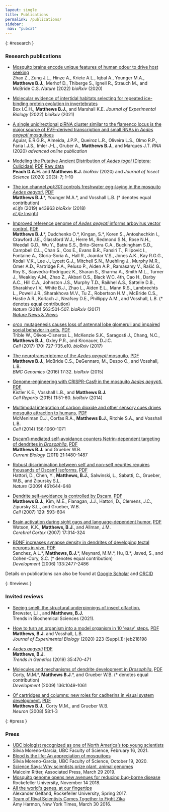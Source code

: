 ```yaml
---
layout: single
title: Publications
permalink: /publications/
sidebar:
 nav: "pubcat"
---
```


{: #research }
### Research publications

- [Mosquito brains encode unique features of human odour to drive host seeking](https://www.nature.com/articles/s41586-022-04675-4)
<br/> Zhao Z., Zung J.L., Hinze A., Kriete A.L., Iqbal A., Younger M.A., **Matthews B.J.**, Merhof D., Thiberge S., Ignell R., Strauch M., and McBride C.S. *Nature* (2022) *bioRxiv* (2020)<br/>

- [Molecular evidence of intertidal habitats selecting for repeated ice-binding protein evolution in invertebrates](https://journals.biologists.com/jeb/article/225/Suppl_1/jeb243409/274373/Molecular-evidence-of-intertidal-habitats)
<br/> Box I.C.H., **Matthews B.J.**, and Marshall K.E. *Journal of Experimental Biology* (2022) *bioRxiv* (2021)<br/>

- [A single unidirectional piRNA cluster similar to the flamenco locus is the major source of EVE-derived transcription and small RNAs in _Aedes aegypti_ mosquitoes](https://rnajournal.cshlp.org/content/early/2020/01/29/rna.073965.119.abstract)
<br/> Aguiar, E.R.G.R., Almeida, J.P.P., Queiroz L.R., Oliveira L.S., Olmo R.P., Faria I.J.S., Imler J-L., Gruber A., **Matthews B.J.**, and Marques J.T. *RNA* (2020) *advanced online publication* <br/>

- [Modeling the Putative Ancient Distribution of _Aedes togoi_ (Diptera: Culicidae)](https://doi.org/10.1093/jisesa/ieaa035)
[PDF](/assets/pdf/PeachMatthews2020.pdf)
[Raw data](https://doi.org/10.5683/SP2/YPVTYT)
<br/> **Peach D.A.H.** and **Matthews B.J.** *bioRxiv* (2020) and *Journal of Insect Science* (2020) 20(3): 7; 1–10<br/>

- [The ion channel *ppk301* controls freshwater egg-laying in the mosquito *Aedes aegypti*.](https://elifesciences.org/articles/43963)
[PDF](https://elifesciences.org/download/aHR0cHM6Ly9jZG4uZWxpZmVzY2llbmNlcy5vcmcvYXJ0aWNsZXMvNDM5NjMvZWxpZmUtNDM5NjMtdjIucGRm/elife-43963-v2.pdf?_hash=XK2%2FVSdDJiFxbJfsJtbhvwkD3FY%2F77uEpTOPCqaWM%2FY%3D)
 <br/> **Matthews B.J.**\*, Younger M.A.\*, and Vosshall L.B. (\* denotes equal contribution)<br/> *eLife* (2019) e43963 *bioRxiv* (2018) <br/>
 [*eLife* Insight](https://elifesciences.org/download/aHR0cHM6Ly9jZG4uZWxpZmVzY2llbmNlcy5vcmcvYXJ0aWNsZXMvNDg2NTQvZWxpZmUtNDg2NTQtdjEucGRm/elife-48654-v1.pdf?_hash=H4Bq%2FL%2BSMby7PPJriumGnbKzJhlQMNcabDB6XgPNPPE%3D)

- [Improved reference genome of *Aedes aegypti* informs arbovirus vector control.](https://www.nature.com/articles/s41586-018-0692-z) [PDF](https://www.nature.com/articles/s41586-018-0692-z.pdf) <br/> **Matthews B.J.**\*, Dudchenko O.\*, Kingan, S.\*, Koren S., Antoshechkin I., Crawford J.E., Glassford W.J., Herre M., Redmond S.N., Rose N.H., Weedall G.D., Wu Y., Batra S.S., Brito-Sierra C.A., Buckingham S.D., Campbell C.L., Chan S., Cox E., Evans B.R., Fansiri T., Filipović I., Fontaine A., Gloria-Soria A., Hall R., Joardar V.S., Jones A.K., Kay R.G.G., Kodali V.K., Lee J., Lycett G.J., Mitchell S.N., Muehling J., Murphy M.R., Omer A.D., Partridge F.A., Peluso P., Aiden A.P., Ramasamy V., Rašić G., Roy S., Saavedra-Rodriguez K., Sharan S., Sharma A., Smith M.L., Turner J., Weakley A.M., Zhao Z., Akbari O.S., Black W.C. 4th, Cao H., Darby A.C., Hill C.A., Johnston J.S., Murphy T.D., Raikhel A.S., Sattelle D.B., Sharakhov I.V., White B.J., Zhao L., Aiden E.L., Mann R.S., Lambrechts L., Powell J.R., Sharakhova M.V., Tu Z., Robertson H.M., McBride C.S., Hastie A.R., Korlach J., Neafsey D.E., Phillippy A.M., and Vosshall, L.B. (\* denotes equal contribution)<br/> *Nature* (2018) 563:501-507. *bioRxiv* (2017) <br/>
[*Nature* News & Views](https://www.nature.com/magazine-assets/d41586-018-07266-4/d41586-018-07266-4.pdf)

- [*orco*  mutagenesis causes loss of antennal lobe glomeruli and impaired social behavior in ants.](https://www.cell.com/fulltext/S0092-8674(17)30772-9) [PDF](https://www.cell.com/action/showPdf?pii=S0092-8674%2817%2930772-9)<br/>
Trible W., Olivos-Cisneros L., McKenzie S.K., Saragosti J., Chang, N.C., **Matthews B.J.**, Oxley P.R., and Kronauer, D.J.C. <br/> *Cell* (2017) 170: 727-735.e10. *bioRxiv* (2017)  
 
- [The neurotranscriptome of the *Aedes aegypti* mosquito.](https://bmcgenomics.biomedcentral.com/articles/10.1186/s12864-015-2239-0) [PDF](https://bmcgenomics.biomedcentral.com/track/pdf/10.1186/s12864-015-2239-0) <br/> **Matthews B.J.**, McBride C.S., DeGennaro, M., Despo O., and Vosshall, L.B. <br/> *BMC Genomics* (2016) 17:32. *bioRxiv* (2015) 
 
- [Genome-engineering with CRISPR-Cas9 in the mosquito *Aedes aegypti*.](https://www.cell.com/cell-reports/fulltext/S2211-1247(15)00262-4) [PDF](https://www.cell.com/cell-reports/pdfExtended/S2211-1247(15)00262-4) <br/> Kistler K.E., Vosshall L.B., and **Matthews B.J.** <br/> *Cell Reports* (2015) 11:51-60. *bioRxiv* (2014) 
 
- [Multimodal integration of carbon dioxide and other sensory cues drives mosquito attraction to humans.](https://www.cell.com/cell/fulltext/S0092-8674(14)00155-X) [PDF](https://www.cell.com/cell/pdfExtended/S0092-8674(14)00155-X) <br/> McMeniman C.J., Corfas R.A., **Matthews B.J.**, Ritchie S.A., and Vosshall L.B. <br/> *Cell* (2014) 156:1060-1071 
 
- [Dscam1-mediated self-avoidance counters Netrin-dependent targeting of dendrites in *Drosophila*.](https://www.cell.com/current-biology/fulltext/S0960-9822(11)00841-4) [PDF](https://www.cell.com/action/showPdf?pii=S0960-9822%2811%2900841-4) <br/> **Matthews B.J.** and Grueber W.B. <br/> *Current Biology* (2011) 21:1480-1487 
 
- [Robust discrimination between self and non-self neurites requires thousands of Dscam1 isoforms.](https://www.nature.com/articles/nature08431) [PDF](/assets/pdf/HattoriNature2009.pdf) <br/> Hattori, D., Chen, Y., **Matthews, B.J.**, Salwinski, L., Sabatti, C., Grueber, W.B., and Zipursky S.L. <br/> *Nature* (2009) 461:644-648 
 
- [Dendrite self-avoidance is controlled by Dscam.](https://www.cell.com/cell/fulltext/S0092-8674(07)00470-9) [PDF](https://www.cell.com/action/showPdf?pii=S0092-8674%2807%2900470-9) <br/> **Matthews B.J.**, Kim, M.E., Flanagan, J.J., Hattori, D., Clemens, J.C., Zipursky S.L., and Grueber, W.B. <br/> *Cell* (2007) 129: 593-604 
 
- [Brain activation during sight gags and language-dependent humor.](https://academic.oup.com/cercor/article/17/2/314/316404) [PDF](/assets/pdf/WatsonCerebralCortex2007.pdf) <br/> Watson, K.K., **Matthews, B.J.**, and Allman, J.M. <br/> *Cerebral Cortex* (2007) 17:314-324 
 
- [BDNF increases synapse density in dendrites of developing tectal neurons in vivo.](https://dev.biologists.org/content/133/13/2477) [PDF](https://dev.biologists.org/content/develop/133/13/2477.full.pdf) <br/> Sanchez, A.L.\*, **Matthews, B.J.**\*, Meynard, M.M.\*, Hu, B.\*, Javed, S., and Cohen-Cory, S.C. (\* denotes equal contribution)<br/> *Development* (2006) 133:2477-2486  

Details on publications can also be found at [Google Scholar](https://scholar.google.com/citations?user=REWvweQAAAAJ) and [ORCID](https://orcid.org/0000-0002-8697-699X)

{: #reviews }
### Invited reviews
- [Seeing smell: the structural underpinnings of insect olfaction.](https://doi.org/10.1016/j.tibs.2021.12.003)
<br/> Brewster, L.I., and **Matthews, B.J.** <br/>Trends in Biochemical Sciences (2021).
- [How to turn an organism into a model organism in 10 'easy' steps.](https://journals.biologists.com/jeb/article/223/Suppl_1/jeb218198/224666/How-to-turn-an-organism-into-a-model-organism-in) [PDF](https://journals.biologists.com/jeb/article-pdf/223/Suppl_1/jeb218198/1680082/jeb218198.pdf) <br/> **Matthews, B.J.** and Vosshall, L.B.<br/> *Journal of Experimental Biology* (2020) 223 (Suppl_1): jeb218198

- [*Aedes aegypti*](https://www.cell.com/trends/genetics/fulltext/S0168-9525(19)30051-4) [PDF](https://authors.elsevier.com/a/1Z2Y3cQbIvPMY) <br/> **Matthews, B.J.** <br/> *Trends in Genetics* (2019) 35:470-471

- [Molecules and mechanisms of dendrite development in *Drosophila*.](https://dev.biologists.org/content/136/7/1049) [PDF](https://dev.biologists.org/content/develop/136/7/1049.full.pdf) <br/> Corty, M.M.\*, **Matthews B.J.**\*, and Grueber W.B. (\* denotes equal contribution)<br/> *Development* (2009) 136:1049-1061 
 
- [Of cartridges and columns: new roles for cadherins in visual system development.](https://www.cell.com/fulltext/S0896-6273(08)00270-5) [PDF](https://www.cell.com/action/showPdf?pii=S0896-6273%2808%2900270-5) <br/> **Matthews B.J.**, Corty M.M., and Grueber W.B. <br/> *Neuron* (2008) 58:1-3

{: #press }
### Press
- [UBC biologist recognized as one of North America’s top young scientists](https://science.ubc.ca/news/ubc-biologist-recognized-one-north-america%E2%80%99s-top-young-scientists)<br/> Silvia Moreno-Garcia, UBC Faculty of Science, February 16, 2021.
- [Blood is the life: An appreciation of mosquitoes](https://focus.science.ubc.ca/mosquito-970c4d6de785)<br/> Silvia Moreno-Garcia, UBC Faculty of Science, October 19, 2020.
- [Science Says: Why scientists prize plant, animal genomes](https://www.apnews.com/6b19552bee6a4b4c84d3aaaab7f37cdb) <br/> Malcolm Ritter, Associated Press, March 29 2019.
- [Mosquito genome opens new avenues for reducing bug-borne disease](https://www.rockefeller.edu/news/24300-mosquito-genome-opens-new-avenues-reducing-bug-borne-disease/) <br/> Rockefeller University, November 14 2018.
- [All the world's genes, at our fingertips](https://www.case.org/system/files/media/file/Rockefelleruniversity_SeekSpring2017_CRISPR.pdf) <br/> Alexander Gelfand, Rockefeller University, Spring 2017.
- [Team of Rival Scientists Comes Together to Fight Zika](https://www.nytimes.com/2016/03/31/us/mapping-a-genetic-strategy-to-fight-the-zika-virus.html) <br/> Amy Harmon, New York Times, March 30 2016.
